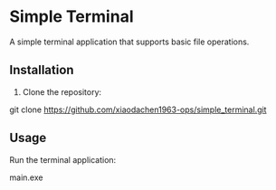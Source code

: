 # Simple Terminal

A simple terminal application that supports basic file operations.

## Installation

1. Clone the repository:

git clone https://github.com/xiaodachen1963-ops/simple_terminal.git

## Usage

Run the terminal application:

main.exe
